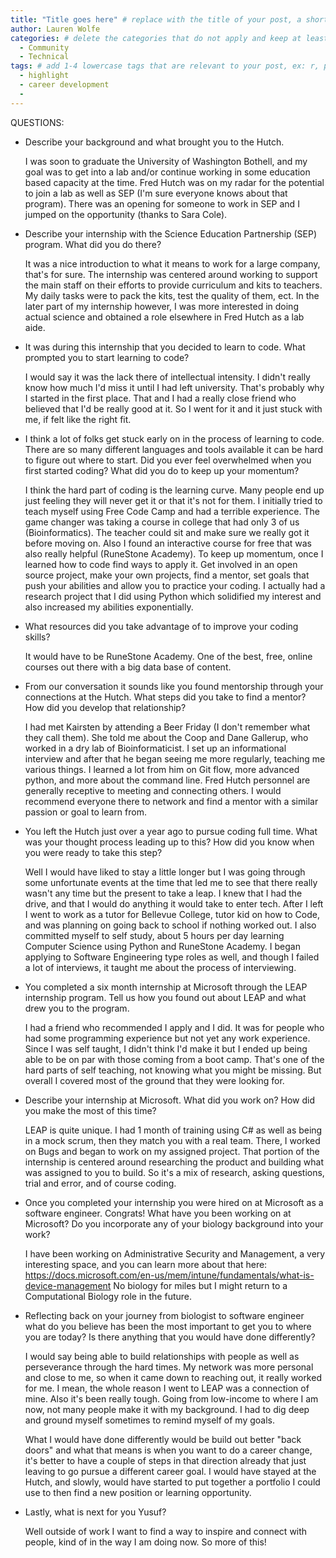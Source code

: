 ```yaml
---
title: "Title goes here" # replace with the title of your post, a short catchy description to entice readers
author: Lauren Wolfe
categories: # delete the categories that do not apply and keep at least one
  - Community
  - Technical
tags: # add 1-4 lowercase tags that are relevant to your post, ex: r, python, genomics, workflows
  - highlight
  - career development
  - 
---
```


QUESTIONS:

- Describe your background and what brought you to the Hutch.

	I was soon to graduate the University of Washington Bothell, and my goal was to get into a lab and/or continue working in some education based capacity at the time.
	Fred Hutch was on my radar for the potential to join a lab as well as SEP (I'm sure everyone knows about that program). There was an opening for someone to work in SEP and I 
	jumped on the opportunity (thanks to Sara Cole).

- Describe your internship with the Science Education Partnership (SEP) program. What did you do there?

	It was a nice introduction to what it means to work for a large company, that's for sure. The internship was centered around working to support the main staff on their efforts
	to provide curriculum and kits to teachers. My daily tasks were to pack the kits, test the quality of them, ect. In the later part of my internship however, I was more interested in
	doing actual science and obtained a role elsewhere in Fred Hutch as a lab aide.

- It was during this internship that you decided to learn to code. What prompted you to start learning to code?

	I would say it was the lack there of intellectual intensity. I didn't really know how much I'd miss it until I had left university. That's probably why I started in the first place.
	That and I had a really close friend who believed that I'd be really good at it. So I went for it and it just stuck with me, if felt like the right fit.

- I think a lot of folks get stuck early on in the process of learning to code. There are so many different languages and tools available it can be hard to figure out where to start. Did you ever feel overwhelmed when you first started coding? What did you do to keep up your momentum?

	I think the hard part of coding is the learning curve. Many people end up just feeling they will never get it or that it's not for them. I initially tried to teach myself using Free Code Camp and had a terrible experience. The game changer was taking a course 
	in college that had only 3 of us (Bioinformatics). The teacher could sit and make sure we really got it before moving on. Also I found an interactive course for free that was also really helpful (RuneStone Academy). To keep up momentum, once I learned how to code
	find ways to apply it. Get involved in an open source project, make your own projects, find a mentor, set goals that push your abilities and allow you to practice your coding. I actually had a research project that I did using Python which solidified my interest
	and also increased my abilities exponentially.

- What resources did you take advantage of to improve your coding skills?

	It would have to be RuneStone Academy. One of the best, free, online courses out there with a big data base of content.

- From our conversation it sounds like you found mentorship through your connections at the Hutch. What steps did you take to find a mentor? How did you develop that relationship?

	I had met Kairsten by attending a Beer Friday (I don't remember what they call them). She told me about the Coop and Dane Gallerup, who worked in a dry lab of Bioinformaticist. I set up
	an informational interview and after that he began seeing me more regularly, teaching me various things. I learned a lot from him on Git flow, more advanced python, and more about the command line. Fred Hutch
	personnel are generally receptive to meeting and connecting others. I would recommend everyone there to network and find a mentor with a similar passion or goal to learn from.

- You left the Hutch just over a year ago to pursue coding full time. What was your thought process leading up to this? How did you know when you were ready to take this step?

	Well I would have liked to stay a little longer but I was going through some unfortunate events at the time that led me to see that there really wasn't any time but the present to take a leap. I knew that I had the drive, and that I would do anything it
	would take to enter tech. After I left I went to work as a tutor for Bellevue College, tutor kid on how to Code, and was planning on going back to school if nothing worked out. I also committed myself to self study, about 5 hours per day learning 
	Computer Science using Python and RuneStone Academy. I began applying to Software Engineering type roles as well, and though I failed a lot of interviews, it taught me about the process of interviewing. 

- You completed a six month internship at Microsoft through the LEAP internship program. Tell us how you found out about LEAP and what drew you to the program.

	I had a friend who recommended I apply and I did. It was for people who had some programming experience but not yet any work experience. Since I was self taught, I didn't think I'd make it but I ended up being able to be on par with those coming from a boot camp.
	That's one of the hard parts of self teaching, not knowing what you might be missing. But overall I covered most of the ground that they were looking for.

- Describe your internship at Microsoft. What did you work on? How did you make the most of this time?

	LEAP is quite unique. I had 1 month of training using C# as well as being in a mock scrum, then they match you with a real team. There, I worked on Bugs and began to work on my assigned project.
	That portion of the internship is centered around researching the product and building what was assigned to you to build. So it's a mix of research, asking questions, trial and error, and of course coding.

- Once you completed your internship you were hired on at Microsoft as a software engineer. Congrats! What have you been working on at Microsoft? Do you incorporate any of your biology background into your work?

	I have been working on Administrative Security and Management, a very interesting space, and you can learn more about that here: https://docs.microsoft.com/en-us/mem/intune/fundamentals/what-is-device-management
	No biology for miles but I might return to a Computational Biology role in the future.

- Reflecting back on your journey from biologist to software engineer what do you believe has been the most important to get you to where you are today? Is there anything that you would have done differently?

	I would say being able to build relationships with people as well as perseverance through the hard times. My network was more personal and close to me, so when it came down to reaching out, it really worked for me. I mean, the whole reason
	I went to LEAP was a connection of mine. Also it's been really tough. Going from low-income to where I am now, not many people make it with my background. I had to dig deep and ground myself sometimes to remind myself of my goals. 

	What I would have done differently would be build out better "back doors" and what that means is when you want to do a career change, it's better to have a couple of steps in that direction already that just leaving to go pursue a different career goal.
	I would have stayed at the Hutch, and slowly, would have started to put together a portfolio I could use to then find a new position or learning opportunity. 

- Lastly, what is next for you Yusuf?

	Well outside of work I want to find a way to inspire and connect with people, kind of in the way I am doing now. So more of this!
